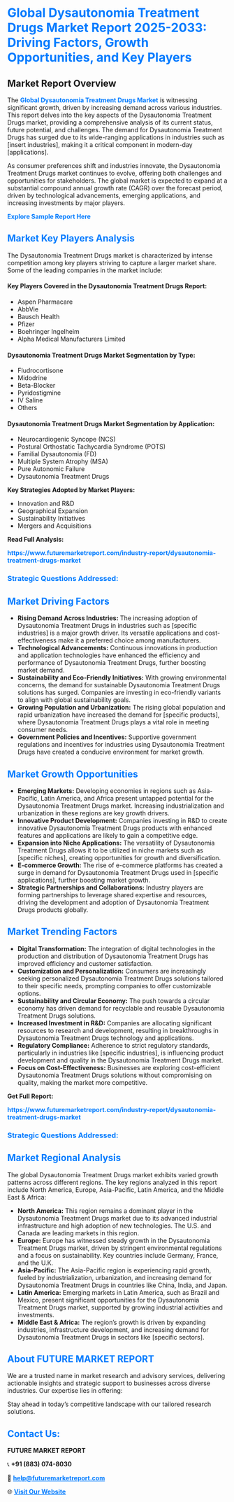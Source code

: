 <h1 style="color: #007BFF;">Global Dysautonomia Treatment Drugs Market Report 2025-2033: Driving Factors, Growth Opportunities, and Key Players</h1>

<section id="overview">
<h2>Market Report Overview</h2>
<p>The <a href="https://www.futuremarketreport.com/industry-report/dysautonomia-treatment-drugs-market" style="color: #007BFF; text-decoration: none;"><strong>Global Dysautonomia Treatment Drugs Market</strong></a> is witnessing significant growth, driven by increasing demand across various industries. This report delves into the key aspects of the Dysautonomia Treatment Drugs market, providing a comprehensive analysis of its current status, future potential, and challenges. The demand for Dysautonomia Treatment Drugs has surged due to its wide-ranging applications in industries such as [insert industries], making it a critical component in modern-day [applications].</p>
<p>As consumer preferences shift and industries innovate, the Dysautonomia Treatment Drugs market continues to evolve, offering both challenges and opportunities for stakeholders. The global market is expected to expand at a substantial compound annual growth rate (CAGR) over the forecast period, driven by technological advancements, emerging applications, and increasing investments by major players.</p>
</section>

<section id="overview">
<p><a href="https://www.futuremarketreport.com/request-sample/reportId=123331" style="color: #007BFF; text-decoration: none;"><strong>Explore Sample Report Here</strong></a></p>
</section>

<section id="key-players">
<h2 style="color: #007BFF;">Market Key Players Analysis</h2>
<p>The Dysautonomia Treatment Drugs market is characterized by intense competition among key players striving to capture a larger market share. Some of the leading companies in the market include:</p>
<h4>Key Players Covered in the Dysautonomia Treatment Drugs Report:</h4>
<ul><li>Aspen Pharmacare</li><li>AbbVie</li><li>Bausch Health</li><li>Pfizer</li><li>Boehringer Ingelheim</li><li>Alpha Medical Manufacturers Limited</li></ul>
<h4>Dysautonomia Treatment Drugs Market Segmentation by Type:</h4>
<ul><li>Fludrocortisone</li><li>Midodrine</li><li>Beta-Blocker</li><li>Pyridostigmine</li><li>IV Saline</li><li>Others</li></ul>

<h4>Dysautonomia Treatment Drugs Market Segmentation by Application:</h4>
<ul><li>Neurocardiogenic Syncope (NCS)</li><li>Postural Orthostatic Tachycardia Syndrome (POTS)</li><li>Familial Dysautonomia (FD)</li><li>Multiple System Atrophy (MSA)</li><li>Pure Autonomic Failure</li><li>Dysautonomia Treatment Drugs</li></ul>
<p><strong>Key Strategies Adopted by Market Players:</strong></p>
<ul>
<li>Innovation and R&D</li>
<li>Geographical Expansion</li>
<li>Sustainability Initiatives</li>
<li>Mergers and Acquisitions</li>
</ul>
</section>

<section>
<p><strong>Read Full Analysis: </strong></p><a href="https://www.futuremarketreport.com/industry-report/dysautonomia-treatment-drugs-market" style="color: #007BFF; text-decoration: none;"><strong>https://www.futuremarketreport.com/industry-report/dysautonomia-treatment-drugs-market</strong></a>
<h3 style="color: #007BFF;">Strategic Questions Addressed:</h3>
</section>

<section id="driving-factors">
<h2 style="color: #007BFF;">Market Driving Factors</h2>
<ul>
<li><strong>Rising Demand Across Industries:</strong> The increasing adoption of Dysautonomia Treatment Drugs in industries such as [specific industries] is a major growth driver. Its versatile applications and cost-effectiveness make it a preferred choice among manufacturers.</li>
<li><strong>Technological Advancements:</strong> Continuous innovations in production and application technologies have enhanced the efficiency and performance of Dysautonomia Treatment Drugs, further boosting market demand.</li>
<li><strong>Sustainability and Eco-Friendly Initiatives:</strong> With growing environmental concerns, the demand for sustainable Dysautonomia Treatment Drugs solutions has surged. Companies are investing in eco-friendly variants to align with global sustainability goals.</li>
<li><strong>Growing Population and Urbanization:</strong> The rising global population and rapid urbanization have increased the demand for [specific products], where Dysautonomia Treatment Drugs plays a vital role in meeting consumer needs.</li>
<li><strong>Government Policies and Incentives:</strong> Supportive government regulations and incentives for industries using Dysautonomia Treatment Drugs have created a conducive environment for market growth.</li>
</ul>
</section>

<section id="growth-opportunities">
<h2 style="color: #007BFF;">Market Growth Opportunities</h2>
<ul>
<li><strong>Emerging Markets:</strong> Developing economies in regions such as Asia-Pacific, Latin America, and Africa present untapped potential for the Dysautonomia Treatment Drugs market. Increasing industrialization and urbanization in these regions are key growth drivers.</li>
<li><strong>Innovative Product Development:</strong> Companies investing in R&D to create innovative Dysautonomia Treatment Drugs products with enhanced features and applications are likely to gain a competitive edge.</li>
<li><strong>Expansion into Niche Applications:</strong> The versatility of Dysautonomia Treatment Drugs allows it to be utilized in niche markets such as [specific niches], creating opportunities for growth and diversification.</li>
<li><strong>E-commerce Growth:</strong> The rise of e-commerce platforms has created a surge in demand for Dysautonomia Treatment Drugs used in [specific applications], further boosting market growth.</li>
<li><strong>Strategic Partnerships and Collaborations:</strong> Industry players are forming partnerships to leverage shared expertise and resources, driving the development and adoption of Dysautonomia Treatment Drugs products globally.</li>
</ul>
</section>

<section id="trending-factors">
<h2 style="color: #007BFF;">Market Trending Factors</h2>
<ul>
<li><strong>Digital Transformation:</strong> The integration of digital technologies in the production and distribution of Dysautonomia Treatment Drugs has improved efficiency and customer satisfaction.</li>
<li><strong>Customization and Personalization:</strong> Consumers are increasingly seeking personalized Dysautonomia Treatment Drugs solutions tailored to their specific needs, prompting companies to offer customizable options.</li>
<li><strong>Sustainability and Circular Economy:</strong> The push towards a circular economy has driven demand for recyclable and reusable Dysautonomia Treatment Drugs solutions.</li>
<li><strong>Increased Investment in R&D:</strong> Companies are allocating significant resources to research and development, resulting in breakthroughs in Dysautonomia Treatment Drugs technology and applications.</li>
<li><strong>Regulatory Compliance:</strong> Adherence to strict regulatory standards, particularly in industries like [specific industries], is influencing product development and quality in the Dysautonomia Treatment Drugs market.</li>
<li><strong>Focus on Cost-Effectiveness:</strong> Businesses are exploring cost-efficient Dysautonomia Treatment Drugs solutions without compromising on quality, making the market more competitive.</li>
</ul>
</section>

<section>
<p><strong>Get Full Report: </strong></p><a href="https://www.futuremarketreport.com/industry-report/dysautonomia-treatment-drugs-market" style="color: #007BFF; text-decoration: none;"><strong>https://www.futuremarketreport.com/industry-report/dysautonomia-treatment-drugs-market</strong></a>
<h3 style="color: #007BFF;">Strategic Questions Addressed:</h3>
</section>


<section id="regional-analysis">
<h2 style="color: #007BFF;">Market Regional Analysis</h2>
<p>The global Dysautonomia Treatment Drugs market exhibits varied growth patterns across different regions. The key regions analyzed in this report include North America, Europe, Asia-Pacific, Latin America, and the Middle East & Africa:</p>
<ul>
<li><strong>North America:</strong> This region remains a dominant player in the Dysautonomia Treatment Drugs market due to its advanced industrial infrastructure and high adoption of new technologies. The U.S. and Canada are leading markets in this region.</li>
<li><strong>Europe:</strong> Europe has witnessed steady growth in the Dysautonomia Treatment Drugs market, driven by stringent environmental regulations and a focus on sustainability. Key countries include Germany, France, and the U.K.</li>
<li><strong>Asia-Pacific:</strong> The Asia-Pacific region is experiencing rapid growth, fueled by industrialization, urbanization, and increasing demand for Dysautonomia Treatment Drugs in countries like China, India, and Japan.</li>
<li><strong>Latin America:</strong> Emerging markets in Latin America, such as Brazil and Mexico, present significant opportunities for the Dysautonomia Treatment Drugs market, supported by growing industrial activities and investments.</li>
<li><strong>Middle East & Africa:</strong> The region’s growth is driven by expanding industries, infrastructure development, and increasing demand for Dysautonomia Treatment Drugs in sectors like [specific sectors].</li>
</ul>
</section>

<footer>
<h2 style="color: #007BFF;">About FUTURE MARKET REPORT</h2>
<p>We are a trusted name in market research and advisory services, delivering actionable insights and strategic support to businesses across diverse industries. Our expertise lies in offering:</p>

<p>Stay ahead in today’s competitive landscape with our tailored research solutions.</p>

<h2 style="color: #007BFF;">Contact Us:</h2>
<p><strong>FUTURE MARKET REPORT</strong></p>
<p>📞 <strong>+91 (883) 074-8030</strong></p>
<p>📧 <strong><a href="mailto:help@futuremarketreport.com" style="color: #007BFF;">help@futuremarketreport.com</a></strong></p>
<p>🌐 <strong><a href="https://www.futuremarketreport.com/" style="color: #007BFF;">Visit Our Website</a></strong></p>
</footer>